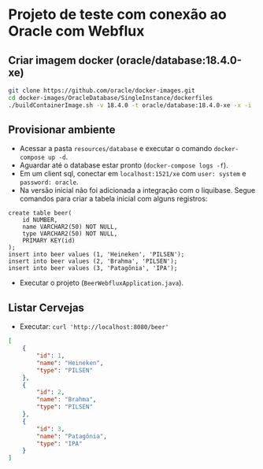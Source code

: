 # Projeto de teste com conexão ao Oracle com Webflux

## Criar imagem docker (oracle/database:18.4.0-xe)
```sh
git clone https://github.com/oracle/docker-images.git
cd docker-images/OracleDatabase/SingleInstance/dockerfiles
./buildContainerImage.sh -v 18.4.0 -t oracle/database:18.4.0-xe -x -i
```

## Provisionar ambiente
- Acessar a pasta `resources/database` e executar o comando `docker-compose up -d`.
- Aguardar até o database estar pronto (`docker-compose logs -f`).
- Em um client sql, conectar em `localhost:1521/xe` com `user: system` e `password: oracle`.
- Na versão inicial não foi adicionada a integração com o liquibase. Segue comandos para criar a tabela inicial com alguns registros:
```
create table beer(
    id NUMBER,
    name VARCHAR2(50) NOT NULL,
    type VARCHAR2(50) NOT NULL,
    PRIMARY KEY(id)
);
insert into beer values (1, 'Heineken', 'PILSEN'); 
insert into beer values (2, 'Brahma', 'PILSEN');
insert into beer values (3, 'Patagônia', 'IPA');
```
- Executar o projeto (`BeerWebfluxApplication.java`).

## Listar Cervejas
- Executar: `curl 'http://localhost:8080/beer'`
```json
[
    {
        "id": 1,
        "name": "Heineken",
        "type": "PILSEN"
    },
    {
        "id": 2,
        "name": "Brahma",
        "type": "PILSEN"
    },
    {
        "id": 3,
        "name": "Patagônia",
        "type": "IPA"
    }
]
```
